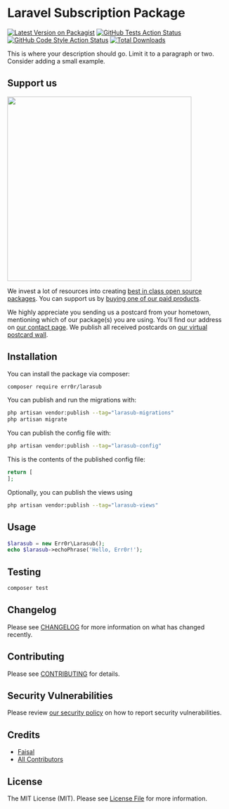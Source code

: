 # Laravel Subscription Package

[![Latest Version on Packagist](https://img.shields.io/packagist/v/err0r/larasub.svg?style=flat-square)](https://packagist.org/packages/err0r/larasub)
[![GitHub Tests Action Status](https://img.shields.io/github/actions/workflow/status/err0r/larasub/run-tests.yml?branch=main&label=tests&style=flat-square)](https://github.com/err0r/larasub/actions?query=workflow%3Arun-tests+branch%3Amain)
[![GitHub Code Style Action Status](https://img.shields.io/github/actions/workflow/status/err0r/larasub/fix-php-code-style-issues.yml?branch=main&label=code%20style&style=flat-square)](https://github.com/err0r/larasub/actions?query=workflow%3A"Fix+PHP+code+style+issues"+branch%3Amain)
[![Total Downloads](https://img.shields.io/packagist/dt/err0r/larasub.svg?style=flat-square)](https://packagist.org/packages/err0r/larasub)

This is where your description should go. Limit it to a paragraph or two. Consider adding a small example.

## Support us

[<img src="https://github-ads.s3.eu-central-1.amazonaws.com/larasub.jpg?t=1" width="419px" />](https://spatie.be/github-ad-click/larasub)

We invest a lot of resources into creating [best in class open source packages](https://spatie.be/open-source). You can support us by [buying one of our paid products](https://spatie.be/open-source/support-us).

We highly appreciate you sending us a postcard from your hometown, mentioning which of our package(s) you are using. You'll find our address on [our contact page](https://spatie.be/about-us). We publish all received postcards on [our virtual postcard wall](https://spatie.be/open-source/postcards).

## Installation

You can install the package via composer:

```bash
composer require err0r/larasub
```

You can publish and run the migrations with:

```bash
php artisan vendor:publish --tag="larasub-migrations"
php artisan migrate
```

You can publish the config file with:

```bash
php artisan vendor:publish --tag="larasub-config"
```

This is the contents of the published config file:

```php
return [
];
```

Optionally, you can publish the views using

```bash
php artisan vendor:publish --tag="larasub-views"
```

## Usage

```php
$larasub = new Err0r\Larasub();
echo $larasub->echoPhrase('Hello, Err0r!');
```

## Testing

```bash
composer test
```

## Changelog

Please see [CHANGELOG](CHANGELOG.md) for more information on what has changed recently.

## Contributing

Please see [CONTRIBUTING](CONTRIBUTING.md) for details.

## Security Vulnerabilities

Please review [our security policy](../../security/policy) on how to report security vulnerabilities.

## Credits

- [Faisal](https://github.com/err0r)
- [All Contributors](../../contributors)

## License

The MIT License (MIT). Please see [License File](LICENSE.md) for more information.
